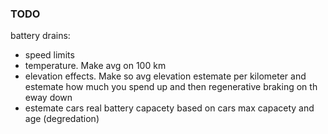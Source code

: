 
### TODO

battery drains:
- speed limits
- temperature. Make avg on 100 km
- elevation effects. Make so avg elevation estemate  per kilometer and estemate how much you spend up and then regenerative braking on th eway down
- estemate cars real battery capacety based on cars max capacety and age (degredation)
